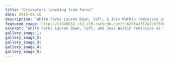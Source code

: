 ```yaml
---
title: "Cricketers learning from Ferns"
date: 2019-01-10
description: "White Ferns Lauren Down, left, & Jess Watkin reminisce as they mentor teams at the very tournament in Whanganui..."
featured_image: http://c1940652.r52.cf0.rackcdn.com/5c620fa3ff2a7c6f500000ef/Mentoring-10.1.19-chron.jpg
excerpt: "White Ferns Lauren Down, left, and Jess Watkin reminisce as they mentor teams at the very tournament in Whanganui that shaped their careers in years gone by."
gallery_image_1: 
gallery_image_2: 
gallery_image_3: 
gallery_image_4: 
gallery_image_5: 
---
```

